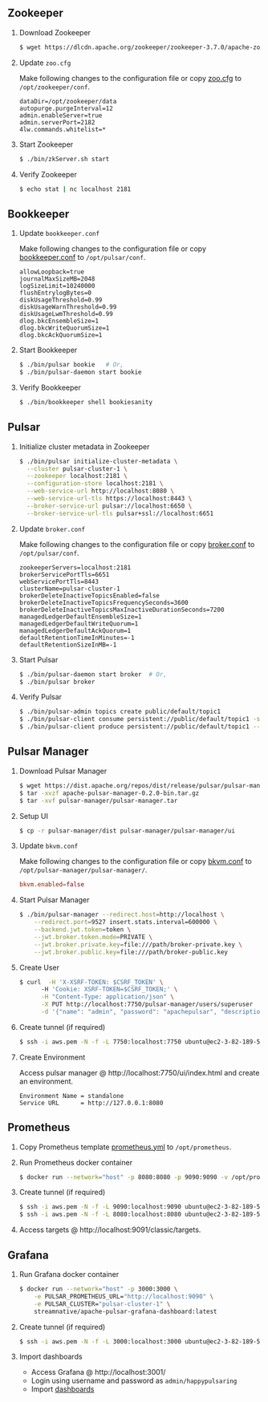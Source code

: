 ## Zookeeper

1. Download Zookeeper
    ```sh
    $ wget https://dlcdn.apache.org/zookeeper/zookeeper-3.7.0/apache-zookeeper-3.7.0-bin.tar.gz
    ```

2. Update `zoo.cfg`

    Make following changes to the configuration file or copy [zoo.cfg](https://github.com/iamsmkr/installation-guides/blob/main/pulsar/zoo.cfg) to `/opt/zookeeper/conf`.
    ```
    dataDir=/opt/zookeeper/data
    autopurge.purgeInterval=12
    admin.enableServer=true
    admin.serverPort=2182
    4lw.commands.whitelist=*
    ```

3. Start Zookeeper
    ```sh
    $ ./bin/zkServer.sh start
    ```

4. Verify Zookeeper 
    ```sh
    $ echo stat | nc localhost 2181
    ```


## Bookkeeper
1. Update `bookkeeper.conf`
    
    Make following changes to the configuration file or copy [bookkeeper.conf](https://github.com/iamsmkr/installation-guides/blob/main/pulsar/bookkeeper.conf) to `/opt/pulsar/conf`.
    ```
    allowLoopback=true
    journalMaxSizeMB=2048
    logSizeLimit=10240000
    flushEntrylogBytes=0
    diskUsageThreshold=0.99
    diskUsageWarnThreshold=0.99
    diskUsageLwmThreshold=0.99
    dlog.bkcEnsembleSize=1
    dlog.bkcWriteQuorumSize=1
    dlog.bkcAckQuorumSize=1
    ```

2. Start Bookkeeper
    ```sh
    $ ./bin/pulsar bookie   # Or,
    $ ./bin/pulsar-daemon start bookie 
    ```

3. Verify Bookkeeper
    ```sh
    $ ./bin/bookkeeper shell bookiesanity
    ```

## Pulsar
1. Initialize cluster metadata in Zookeeper
    ```sh
    $ ./bin/pulsar initialize-cluster-metadata \
      --cluster pulsar-cluster-1 \
      --zookeeper localhost:2181 \
      --configuration-store localhost:2181 \
      --web-service-url http://localhost:8080 \
      --web-service-url-tls https://localhost:8443 \
      --broker-service-url pulsar://localhost:6650 \
      --broker-service-url-tls pulsar+ssl://localhost:6651
    ```

2. Update `broker.conf`
    
    Make following changes to the configuration file or copy [broker.conf](https://github.com/iamsmkr/installation-guides/blob/main/pulsar/broker.conf) to `/opt/pulsar/conf`.
    ```
    zookeeperServers=localhost:2181
    brokerServicePortTls=6651
    webServicePortTls=8443
    clusterName=pulsar-cluster-1
    brokerDeleteInactiveTopicsEnabled=false
    brokerDeleteInactiveTopicsFrequencySeconds=3600
    brokerDeleteInactiveTopicsMaxInactiveDurationSeconds=7200
    managedLedgerDefaultEnsembleSize=1
    managedLedgerDefaultWriteQuorum=1
    managedLedgerDefaultAckQuorum=1
    defaultRetentionTimeInMinutes=-1
    defaultRetentionSizeInMB=-1
    ```

3. Start Pulsar
    ```sh
    $ ./bin/pulsar-daemon start broker  # Or,
    $ ./bin/pulsar broker
    ```

4. Verify Pulsar
    ```sh
    $ ./bin/pulsar-admin topics create public/default/topic1
    $ ./bin/pulsar-client consume persistent://public/default/topic1 -s "subs1"
    $ ./bin/pulsar-client produce persistent://public/default/topic1 --messages "msg1"
    ```

## Pulsar Manager
1. Download Pulsar Manager
    ```sh
    $ wget https://dist.apache.org/repos/dist/release/pulsar/pulsar-manager/pulsar-manager-0.2.0/apache-pulsar-manager-0.2.0-bin.tar.gz
    $ tar -xvzf apache-pulsar-manager-0.2.0-bin.tar.gz
    $ tar -xvf pulsar-manager/pulsar-manager.tar
    ```

2. Setup UI
    ```sh
    $ cp -r pulsar-manager/dist pulsar-manager/pulsar-manager/ui
    ```

3. Update `bkvm.conf`
    
    Make following changes to the configuration file or copy [bkvm.conf](https://github.com/iamsmkr/installation-guides/blob/main/pulsar/bkvm.conf) to `/opt/pulsar-manager/pulsar-manager/`.
    ```conf
    bkvm.enabled=false
    ```

3. Start Pulsar Manager 
    ```sh
    $ ./bin/pulsar-manager --redirect.host=http://localhost \
        --redirect.port=9527 insert.stats.interval=600000 \
        --backend.jwt.token=token \
        --jwt.broker.token.mode=PRIVATE \
        --jwt.broker.private.key=file:///path/broker-private.key \
        --jwt.broker.public.key=file:///path/broker-public.key 
    ```

4. Create User
    ```sh
    $ curl  -H 'X-XSRF-TOKEN: $CSRF_TOKEN' \  
          -H 'Cookie: XSRF-TOKEN=$CSRF_TOKEN;' \
          -H "Content-Type: application/json" \
          -X PUT http://localhost:7750/pulsar-manager/users/superuser  \
          -d '{"name": "admin", "password": "apachepulsar", "description": "test", "email": "username@test.org"}'
    ```

5. Create tunnel (if required)
    ```sh
    $ ssh -i aws.pem -N -f -L 7750:localhost:7750 ubuntu@ec2-3-82-189-53.compute-1.amazonaws.com
    ```

6. Create Environment

    Access pulsar manager @ http://localhost:7750/ui/index.html and create an environment.
    ```
    Environment Name = standalone
    Service URL      = http://127.0.0.1:8080
    ```


## Prometheus
1. Copy Prometheus template [prometheus.yml](https://github.com/iamsmkr/installation-guides/blob/main/pulsar/prometheus.yml) to `/opt/prometheus`.

2. Run Prometheus docker container
    ```sh
    $ docker run --network="host" -p 8080:8080 -p 9090:9090 -v /opt/prometheus/prometheus.yml:/etc/prometheus/prometheus.yml prom/prometheus
    ```

3. Create tunnel (if required)
    ```sh
    $ ssh -i aws.pem -N -f -L 9090:localhost:9090 ubuntu@ec2-3-82-189-53.compute-1.amazonaws.com
    $ ssh -i aws.pem -N -f -L 8080:localhost:8080 ubuntu@ec2-3-82-189-53.compute-1.amazonaws.com
    ```

4. Access targets @ http://localhost:9091/classic/targets.

## Grafana
1. Run Grafana docker container
    ```sh
    $ docker run --network="host" -p 3000:3000 \
        -e PULSAR_PROMETHEUS_URL="http://localhost:9090" \
        -e PULSAR_CLUSTER="pulsar-cluster-1" \
        streamnative/apache-pulsar-grafana-dashboard:latest
    ```

2. Create tunnel (if required)
    ```sh
    $ ssh -i aws.pem -N -f -L 3000:localhost:3000 ubuntu@ec2-3-82-189-53.compute-1.amazonaws.com
    ```

3. Import dashboards

   - Access Grafana @ http://localhost:3001/ 
   - Login using username and password as `admin/happypulsaring`
   - Import [dashboards](https://github.com/iamsmkr/installation-guides/tree/main/pulsar/dashboards)
